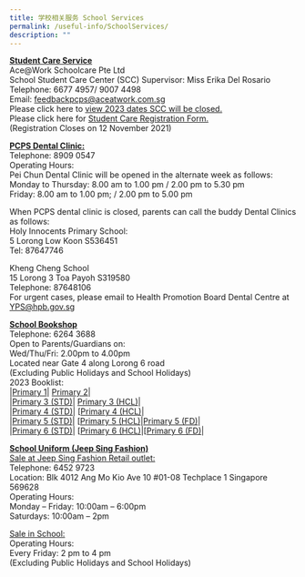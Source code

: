 ```yaml
---
title: 学校相关服务 School Services
permalink: /useful-info/SchoolServices/
description: ""
---
```

<b><u>Student Care Service </u></b><br>
Ace@Work Schoolcare Pte Ltd <br>
School Student Care Center (SCC) Supervisor: Miss Erika Del Rosario <br>
Telephone: 6677 4957/ 9007 4498 <br>
Email: [feedbackpcps@aceatwork.com.sg](feedbackpcps@aceatwork.com.sg)<br>
Please click here to [view 2023 dates SCC will be closed.](/files/School%20Services/Student-Care_Closure-notice-for-Yr2023.pdf)<br>
Please click here for [Student Care Registration Form. ](/files/School%20Services/2022-PCPS-student-care-registration-form.pdf) <br>
(Registration Closes on 12 November 2021)

<b><u>PCPS Dental Clinic: </u></b><br>
Telephone: 8909 0547<br>
Operating Hours:<br>
Pei Chun Dental Clinic will be opened in the alternate week as follows:<br>
Monday to Thursday: 8.00 am to 1.00 pm / 2.00 pm to 5.30 pm <br>
Friday: 8.00 am to 1.00 pm; / 2.00 pm to 5.00 pm<br>

When PCPS dental clinic is closed, parents can call the buddy Dental Clinics as follows:<br>
Holy Innocents Primary School:<br>
5 Lorong Low Koon S536451<br>
Tel: 87647746<br>

Kheng Cheng School<br>
15 Lorong 3 Toa Payoh S319580<br>
Telephone: 87648106<br>
For urgent cases, please email to Health Promotion Board Dental Centre at [YPS@hpb.gov.sg](YPS@hpb.gov.sg)

<b><u>School Bookshop</u></b><br>
Telephone: 6264 3688<br>
Open to Parents/Guardians on:<br>
Wed/Thu/Fri: 2.00pm to 4.00pm<br>
Located near Gate 4 along Lorong 6 road<br>
(Excluding Public Holidays and School Holidays)<br>
2023 Booklist:<br>
|[Primary 1](/files/School%20Services/2023%20P1%20booklist.pdf)| [Primary 2](/files/School%20Services/2023%20P2%20booklist.pdf)|   <br>
|[Primary 3 (STD)](/files/School%20Services/2023%20P3%20STD%20booklist.pdf)| [Primary 3 (HCL)](/files/School%20Services/2023%20P3%20HCL%20booklist.pdf)|<br>
|[Primary 4 (STD)](/files/School%20Services/2023%20P4%20STD%20booklist.pdf)| [[Primary 4 (HCL)](/files/School%20Services/2023%20P4%20HCL%20booklist.pdf)|<br>
|[Primary 5 (STD)](/files/School%20Services/2023%20P5%20STD%20booklist.pdf)| [[Primary 5 (HCL)](/files/School%20Services/2023%20P5%20HCL%20booklist.pdf)|[Primary 5 (FD)](/files/School%20Services/2023%20P5%20FD%20booklist.pdf)| <br>
|[Primary 6 (STD)](/files/School%20Services/2023%20P6%20STD%20booklist.pdf)| [[Primary 6 (HCL)](/files/School%20Services/2023%20P6%20HCL%20booklist.pdf)|[[Primary 6 (FD)](/files/School%20Services/2023%20P6%20FD%20booklist.pdf)|


<b><u>School Uniform (Jeep Sing Fashion)</u></b><br>
<u>Sale at Jeep Sing Fashion Retail outlet:</u><br>
Telephone: 6452 9723<br>
Location: 
Blk 4012 Ang Mo Kio Ave 10
#01-08 Techplace 1 Singapore 569628<br>
Operating Hours: <br>
Monday – Friday: 10:00am – 6:00pm<br>
Saturdays: 10:00am – 2pm<br>

<u>Sale in School:</u><br>
Operating Hours: <br>
Every Friday: 2 pm to 4 pm<br>
(Excluding Public Holidays and School Holidays)<br>